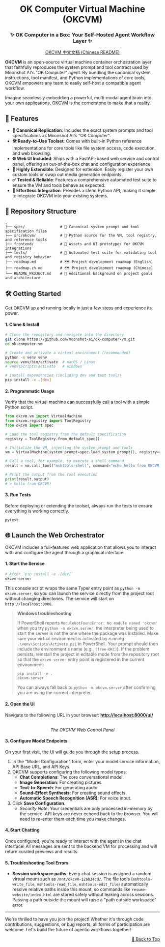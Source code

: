 
<div align="center">

<a id="top"></a>

# OK Computer Virtual Machine (OKCVM)

### ✨ OK Computer in a Box: Your Self-Hosted Agent Workflow Layer ✨

</div>

<div align="center">
  
[OKCVM 中文文档 (Chinese README)](README_ZH.md)

</div>

**OKCVM** is an open-source virtual machine container orchestration layer that faithfully reproduces the system prompt and tool contract used by Moonshot AI's "OK Computer" agent. By bundling the canonical system instructions, tool manifest, and Python implementations of core tools, OKCVM empowers any team to easily self-host a compatible agent workflow.

Imagine seamlessly embedding a powerful, multi-modal agent brain into your own applications. OKCVM is the cornerstone to make that a reality.

## 🚀 Features

- **🤖 Canonical Replication**: Includes the exact system prompts and tool specifications as Moonshot AI's "OK Computer".
- **🛠️ Ready-to-Use Toolset**: Comes with built-in Python reference implementations for core tools like file system access, code execution, and web browsing.
- **🌐 Web UI Included**: Ships with a FastAPI-based web service and control panel, offering an out-of-the-box chat and configuration experience.
- **🧩 Highly Extensible**: Designed for extension. Easily register your own custom tools or swap out media generation endpoints.
- **✅ Tested & Reliable**: Features a comprehensive automated test suite to ensure the VM and tools behave as expected.
- **🔌 Effortless Integration**: Provides a clean Python API, making it simple to integrate OKCVM into your existing systems.

## 📂 Repository Structure

```
.
├── spec/                # 📜 Canonical system prompt and tool specification files
├── src/okcvm/           # 🐍 Python source for the VM, tool registry, and reference tools
├── frontend/            # 🎨 Assets and UI prototypes for OKCVM integrations
├── tests/               # 🧪 Automated test suite for validating tool and registry behavior
├── roadmap.md           # 🗺️ Project development roadmap (English)
├── roadmap.zh.md        # 🗺️ Project development roadmap (Chinese)
└── README_PROJECT.md    # 📄 Additional background on project goals and architecture
```

## 🛠️ Getting Started

Get OKCVM up and running locally in just a few steps and experience its power.

#### 1. Clone & Install

```bash
# Clone the repository and navigate into the directory
git clone https://github.com/moonshot-ai/ok-computer-vm.git
cd ok-computer-vm

# Create and activate a virtual environment (recommended)
python -m venv venv
source venv/bin/activate  # macOS / Linux
# venv\Scripts\activate   # Windows

# Install dependencies (including dev and test tools)
pip install -e .[dev]
```

#### 2. Programmatic Usage

Verify that the virtual machine can successfully call a tool with a simple Python script.

```python
from okcvm.vm import VirtualMachine
from okcvm.registry import ToolRegistry
from okcvm import spec

# Load the tool registry from the default specification
registry = ToolRegistry.from_default_spec()

# Initialize the VM, injecting the system prompt and tools
vm = VirtualMachine(system_prompt=spec.load_system_prompt(), registry=registry)

# Call a tool, for example, to execute a shell command
result = vm.call_tool("mshtools-shell", command="echo hello from OKCVM!")

# Print the output from the tool execution
print(result.output)
# > hello from OKCVM!
```

#### 3. Run Tests

Before deploying or extending the toolset, always run the tests to ensure everything is working correctly.

```bash
pytest
```

## 🌐 Launch the Web Orchestrator

OKCVM includes a full-featured web application that allows you to interact with and configure the agent through a graphical interface.

#### 1. Start the Service

```bash
# After `pip install -e .[dev]`
okcvm-server
```
This console script wraps the same Typer entry point as `python -m okcvm.server`,
so you can launch the service directly from the project root without changing
directories. The service will start on `http://localhost:8000`.

> **Windows troubleshooting**
>
> If PowerShell reports `ModuleNotFoundError: No module named 'okcvm'` when you
> try `python -m okcvm.server`, the interpreter being used to start the server
> is not the one where the package was installed. Make sure your virtual
> environment is activated by running `.\venv\Scripts\Activate.ps1` in PowerShell.
> Your prompt should then include the environment's name (e.g., `(free-OKC)`). If the problem persists, reinstall
> the project in editable mode from the repository root so that the
> `okcvm-server` entry point is registered in the current environment:
>
> ```powershell
> pip install -e .
> okcvm-server
> ```
>
> You can always fall back to `python -m okcvm.server` after confirming you are
> using the correct interpreter.

#### 2. Open the UI

Navigate to the following URL in your browser: **[http://localhost:8000/ui/](http://localhost:8000/ui/)**

<div align="center">
  <br/>
  <em>The OKCVM Web Control Panel</em>
</div>

#### 3. Configure Model Endpoints

On your first visit, the UI will guide you through the setup process.

1.  In the "Model Configuration" form, enter your model service information, API Base URL, and API Keys.
2.  OKCVM supports configuring the following model types:
    -   **Chat Completions**: The core conversational model.
    -   **Image Generation**: For creating pictures.
    -   **Text-to-Speech**: For generating audio.
    -   **Sound-Effect Synthesis**: For creating sound effects.
    -   **Automatic Speech Recognition (ASR)**: For voice input.
3.  Click **Save Configuration**.
    *   *Security Note*: Your credentials are only processed in-memory by the service. API keys are never echoed back to the browser. You will need to re-enter them each time you make changes.

#### 4. Start Chatting

Once configured, you're ready to interact with the agent in the chat interface! All messages are sent to the backend VM for processing and will return curated previews and results.

#### 5. Troubleshooting Tool Errors

- **Session workspace paths**: Every chat session is assigned a random virtual mount such as `/mnt/okcvm-12ab34cd/`. The file tools (`mshtools-write_file`, `mshtools-read_file`, `mshtools-edit_file`) automatically resolve relative paths inside this mount, so commands like `resume-website/index.html` are stored safely without leaking across sessions. Passing a path outside the mount will raise a "path outside workspace" error.

---

We're thrilled to have you join the project! Whether it's through code contributions, suggestions, or bug reports, all forms of participation are welcome. Let's build the future of agentic workflows together!

<p align="right"><a href="#top">🔼 Back to Top</a></p>
